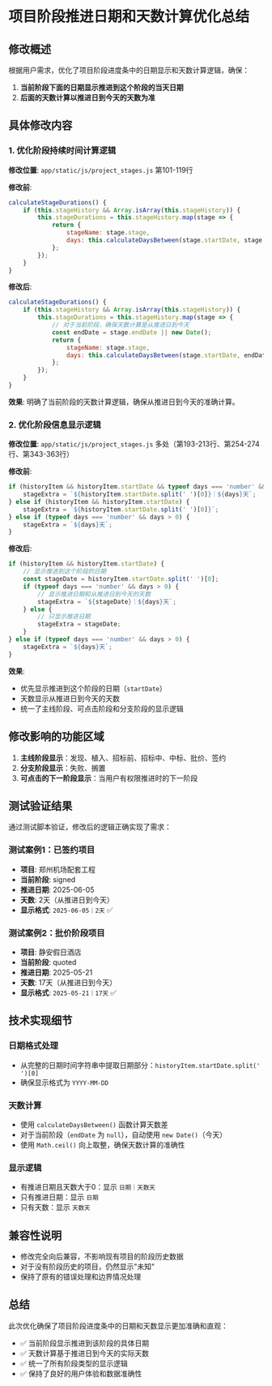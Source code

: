 # 项目阶段推进日期和天数计算优化总结

## 修改概述

根据用户需求，优化了项目阶段进度条中的日期显示和天数计算逻辑，确保：
1. **当前阶段下面的日期显示推进到这个阶段的当天日期**
2. **后面的天数计算以推进日到今天的天数为准**

## 具体修改内容

### 1. 优化阶段持续时间计算逻辑

**修改位置**: `app/static/js/project_stages.js` 第101-119行

**修改前**:
```javascript
calculateStageDurations() {
    if (this.stageHistory && Array.isArray(this.stageHistory)) {
        this.stageDurations = this.stageHistory.map(stage => {
            return {
                stageName: stage.stage,
                days: this.calculateDaysBetween(stage.startDate, stage.endDate || new Date())
            };
        });
    }
}
```

**修改后**:
```javascript
calculateStageDurations() {
    if (this.stageHistory && Array.isArray(this.stageHistory)) {
        this.stageDurations = this.stageHistory.map(stage => {
            // 对于当前阶段，确保天数计算是从推进日到今天
            const endDate = stage.endDate || new Date();
            return {
                stageName: stage.stage,
                days: this.calculateDaysBetween(stage.startDate, endDate)
            };
        });
    }
}
```

**效果**: 明确了当前阶段的天数计算逻辑，确保从推进日到今天的准确计算。

### 2. 优化阶段信息显示逻辑

**修改位置**: `app/static/js/project_stages.js` 多处（第193-213行、第254-274行、第343-363行）

**修改前**:
```javascript
if (historyItem && historyItem.startDate && typeof days === 'number' && days > 0) {
    stageExtra = `${historyItem.startDate.split(' ')[0]}｜${days}天`;
} else if (historyItem && historyItem.startDate) {
    stageExtra = `${historyItem.startDate.split(' ')[0]}`;
} else if (typeof days === 'number' && days > 0) {
    stageExtra = `${days}天`;
}
```

**修改后**:
```javascript
if (historyItem && historyItem.startDate) {
    // 显示推进到这个阶段的日期
    const stageDate = historyItem.startDate.split(' ')[0];
    if (typeof days === 'number' && days > 0) {
        // 显示推进日期和从推进日到今天的天数
        stageExtra = `${stageDate}｜${days}天`;
    } else {
        // 只显示推进日期
        stageExtra = stageDate;
    }
} else if (typeof days === 'number' && days > 0) {
    stageExtra = `${days}天`;
}
```

**效果**: 
- 优先显示推进到这个阶段的日期（`startDate`）
- 天数显示从推进日到今天的天数
- 统一了主线阶段、可点击阶段和分支阶段的显示逻辑

## 修改影响的功能区域

1. **主线阶段显示**：发现、植入、招标前、招标中、中标、批价、签约
2. **分支阶段显示**：失败、搁置
3. **可点击的下一阶段显示**：当用户有权限推进时的下一阶段

## 测试验证结果

通过测试脚本验证，修改后的逻辑正确实现了需求：

### 测试案例1：已签约项目
- **项目**: 郑州机场配套工程
- **当前阶段**: signed
- **推进日期**: 2025-06-05
- **天数**: 2天（从推进日到今天）
- **显示格式**: `2025-06-05｜2天` ✅

### 测试案例2：批价阶段项目
- **项目**: 静安假日酒店
- **当前阶段**: quoted
- **推进日期**: 2025-05-21
- **天数**: 17天（从推进日到今天）
- **显示格式**: `2025-05-21｜17天` ✅

## 技术实现细节

### 日期格式处理
- 从完整的日期时间字符串中提取日期部分：`historyItem.startDate.split(' ')[0]`
- 确保显示格式为 `YYYY-MM-DD`

### 天数计算
- 使用 `calculateDaysBetween()` 函数计算天数差
- 对于当前阶段（`endDate` 为 `null`），自动使用 `new Date()`（今天）
- 使用 `Math.ceil()` 向上取整，确保天数计算的准确性

### 显示逻辑
- 有推进日期且天数大于0：显示 `日期｜天数天`
- 只有推进日期：显示 `日期`
- 只有天数：显示 `天数天`

## 兼容性说明

- 修改完全向后兼容，不影响现有项目的阶段历史数据
- 对于没有阶段历史的项目，仍然显示"未知"
- 保持了原有的错误处理和边界情况处理

## 总结

此次优化确保了项目阶段进度条中的日期和天数显示更加准确和直观：
- ✅ 当前阶段显示推进到该阶段的具体日期
- ✅ 天数计算基于推进日到今天的实际天数
- ✅ 统一了所有阶段类型的显示逻辑
- ✅ 保持了良好的用户体验和数据准确性 